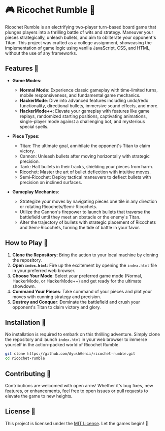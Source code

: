 # 🎮 Ricochet Rumble 🚀

Ricochet Rumble is an electrifying two-player turn-based board game that plunges players into a thrilling battle of wits and strategy. Maneuver your pieces strategically, unleash bullets, and aim to obliterate your opponent's Titan. This project was crafted as a college assignment, showcasing the implementation of game logic using vanilla JavaScript, CSS, and HTML, without the use of any frameworks.

## Features 🌟

- **Game Modes**: 
  - **Normal Mode**: Experience classic gameplay with time-limited turns, mobile responsiveness, and fundamental game mechanics.
  - **HackerMode**: Dive into advanced features including undo/redo functionality, directional bullets, immersive sound effects, and more.
  - **HackerMode++**: Elevate your gameplay with features like game replays, randomized starting positions, captivating animations, single-player mode against a challenging bot, and mysterious special spells.

- **Piece Types**: 
  - Titan: The ultimate goal, annihilate the opponent's Titan to claim victory.
  - Cannon: Unleash bullets after moving horizontally with strategic precision.
  - Tank: Halt bullets in their tracks, shielding your pieces from harm.
  - Ricochet: Master the art of bullet deflection with intuitive moves.
  - Semi-Ricochet: Deploy tactical maneuvers to deflect bullets with precision on inclined surfaces.

- **Gameplay Mechanics**: 
  - Strategize your moves by navigating pieces one tile in any direction or rotating Ricochets/Semi-Ricochets.
  - Utilize the Cannon's firepower to launch bullets that traverse the battlefield until they meet an obstacle or the enemy's Titan.
  - Alter the trajectory of bullets with strategic placement of Ricochets and Semi-Ricochets, turning the tide of battle in your favor.

## How to Play 🎲

1. **Clone the Repository**: Bring the action to your local machine by cloning the repository.
2. **Open `index.html`**: Fire up the excitement by opening the `index.html` file in your preferred web browser.
3. **Choose Your Mode**: Select your preferred game mode (Normal, HackerMode, or HackerMode++) and get ready for the ultimate showdown.
4. **Command Your Pieces**: Take command of your pieces and plot your moves with cunning strategy and precision.
5. **Destroy and Conquer**: Dominate the battlefield and crush your opponent's Titan to claim victory and glory.

## Installation 🔧

No installation is required to embark on this thrilling adventure. Simply clone the repository and launch `index.html` in your web browser to immerse yourself in the action-packed world of Ricochet Rumble.

```bash
git clone https://github.com/AyushGenii/ricochet-rumble.git
cd ricochet-rumble
```

## Contributing 🤝

Contributions are welcomed with open arms! Whether it's bug fixes, new features, or enhancements, feel free to open issues or pull requests to elevate the game to new heights.

## License 📜

This project is licensed under the [MIT License](https://choosealicense.com/licenses/mit/). Let the games begin! 🚀
